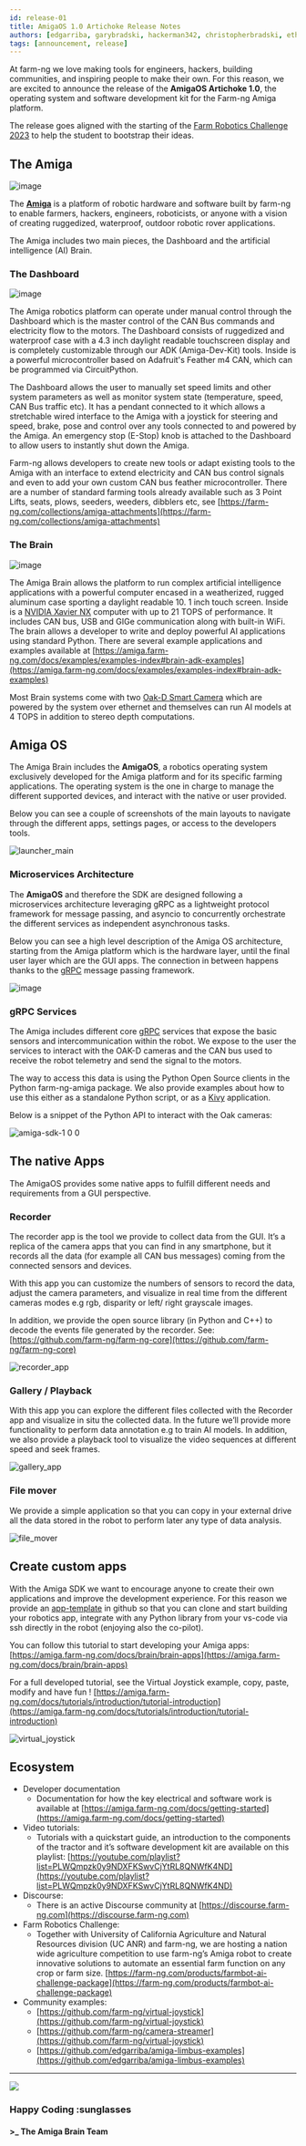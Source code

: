 ```yaml
---
id: release-01
title: AmigaOS 1.0 Artichoke Release Notes
authors: [edgarriba, garybradski, hackerman342, christopherbradski, ethanrublee]
tags: [announcement, release]
---
```


At farm-ng we love making tools for engineers, hackers, building
communities, and inspiring people to make their own. For this
reason, we are excited to announce the release of the
**AmigaOS Artichoke 1.0**, the operating system and software
development kit for the Farm-ng Amiga platform.

The release goes aligned with the starting of the
[Farm Robotics Challenge 2023](https://farmbot.ai/) to help the
student to bootstrap their ideas.

## The Amiga

![image](https://user-images.githubusercontent.com/53625197/187559379-b7b8fcf3-5fe7-4e14-aa47-fa0022f3801b.JPG)

The [**Amiga**](https://farm-ng.com/products/la-maquina-amiga) is
a platform of robotic hardware and software built by farm-ng to
enable farmers, hackers, engineers, roboticists, or anyone with a
vision of creating ruggedized, waterproof, outdoor robotic rover
applications.

The Amiga includes two main pieces, the Dashboard and the
artificial intelligence (AI) Brain.

### The Dashboard

![image](https://user-images.githubusercontent.com/11846963/186734463-aa149b3a-7510-4d5a-99ea-f9a8a96775d2.jpg)

The Amiga robotics platform can operate under manual control
through the Dashboard which is the master control of the CAN Bus
commands and electricity flow to the motors. The Dashboard
consists of ruggedized and waterproof case with a 4.3 inch
daylight readable touchscreen display and is completely
customizable through our ADK (Amiga-Dev-Kit) tools. Inside is a
powerful microcontroller based on Adafruit's Feather m4 CAN,
which can be programmed via CircuitPython.

The Dashboard allows the user to manually set speed limits and
other system parameters as well as monitor system state
(temperature, speed, CAN Bus traffic etc). It has a pendant
connected to it which allows a stretchable wired interface to the
Amiga with a joystick for steering and speed, brake, pose and
control over any tools connected to and powered by the Amiga. An
emergency stop (E-Stop) knob is attached to the Dashboard to
allow users to instantly shut down the Amiga.

Farm-ng allows developers to create new tools or adapt existing
tools to the Amiga with an interface to extend electricity and
CAN bus control signals and even to add your own custom CAN bus
feather microcontroller. There are a number of standard farming
tools already available such as 3 Point Lifts, seats, plows,
seeders, weeders, dibblers etc,
see [https://farm-ng.com/collections/amiga-attachments](https://farm-ng.com/collections/amiga-attachments)

### The Brain

![image](https://cdn.shopify.com/s/files/1/0634/0241/0211/products/Brain-front.png?v=1674003215)

The Amiga Brain allows the platform to run complex artificial
intelligence applications with a powerful computer encased in a
weatherized, rugged aluminum case sporting a daylight readable 10.
1 inch touch screen. Inside is a
[NVIDIA Xavier NX](https://www.nvidia.com/en-us/autonomous-machines/embedded-systems/jetson-xavier-nx/)
computer with up to 21 TOPS of performance. It includes CAN bus,
USB and GIGe communication along with built-in WiFi. The brain
allows a developer to write and deploy powerful AI applications
using standard Python. There are several example applications and
examples available at
[https://amiga.farm-ng.com/docs/examples/examples-index#brain-adk-examples](https://amiga.farm-ng.com/docs/examples/examples-index#brain-adk-examples)

Most Brain systems come with two
[Oak-D Smart Camera](https://farm-ng.com/products/amiga-smart-camera-kit)
which are powered by the system over ethernet and themselves can
run AI models at 4 TOPS in addition to stereo depth computations.

## Amiga OS

The Amiga Brain includes the **AmigaOS**, a robotics operating
system exclusively developed for the Amiga platform and for its
specific farming applications. The operating system is the one in
charge to manage the different supported devices, and interact
with the native or user provided.

Below you can see a couple of screenshots of the main layouts to
navigate through the different apps, settings pages, or access to
the developers tools.

![launcher_main](https://user-images.githubusercontent.com/5157099/219821743-fc500b20-591b-4f93-8d26-fa5a536fd0c3.png)

### Microservices Architecture

The **AmigaOS** and therefore the SDK are designed following a
microservices architecture leveraging gRPC as a lightweight
protocol framework for message passing, and asyncio to
concurrently orchestrate the different services as independent
asynchronous tasks.

Below you can see a high level description of the Amiga OS
architecture, starting from the Amiga platform which is the
hardware layer, until the final user layer which are the GUI
apps. The connection in between happens thanks to the
[gRPC](https://grpc.io/) message passing framework.

![image](https://user-images.githubusercontent.com/5157099/219821793-fa1eec88-35c6-43fd-bcc2-dafe2a961366.png)

### gRPC Services

The Amiga includes different core [gRPC](https://grpc.io/)
services that expose the basic sensors and intercommunication
within the robot. We expose to the user the services to interact
with the OAK-D cameras and the CAN bus used to receive the robot
telemetry and send the signal to the motors.

The way to access this data is using the Python Open Source
clients in the Python farm-ng-amiga package. We also provide
examples about how to use this either as a standalone Python
script, or as a [Kivy](https://kivy.org/) application.

Below is a snippet of the Python API to interact with the Oak
cameras:

![amiga-sdk-1 0 0](https://user-images.githubusercontent.com/5157099/219821830-ebe221b7-c550-4f6c-8fab-2bbb7706806e.png)

## The native Apps

The AmigaOS provides some native apps to fulfill different needs
and requirements from a GUI perspective.

### Recorder

The recorder app is the tool we provide to collect data from the
GUI. It’s a replica of the camera apps that you can find in any
smartphone, but it records all the data (for example all CAN bus
messages) coming from the connected sensors and devices.

With this app you can customize the numbers of sensors to record
the data, adjust the camera parameters, and visualize in real
time from the different cameras modes e.g rgb, disparity or left/
right grayscale images.

In addition, we provide the open source library
(in Python and C++)
to decode the events file generated by the recorder. See:
[https://github.com/farm-ng/farm-ng-core](https://github.com/farm-ng/farm-ng-core)

![recorder_app](https://user-images.githubusercontent.com/5157099/219821846-386dd217-cf1f-43ee-becd-85ee5c3e2f9a.png)

### Gallery / Playback

With this app you can explore the different files collected with
the Recorder app and visualize in situ the collected data. In the
future we’ll provide more functionality to perform data
annotation e.g to train AI models. In addition, we also provide a
playback tool to visualize the video sequences at different speed
and seek frames.

![gallery_app](https://user-images.githubusercontent.com/5157099/219821855-b47b9465-f648-4ed5-b44d-deaca2517f0e.png)

### File mover

We provide a simple application so that you can copy in your
external drive all the data stored in the robot to perform later
any type of data analysis.

![file_mover](https://user-images.githubusercontent.com/5157099/219821868-d7f88168-0ffe-4eff-b4dd-1dfcd0cc71ba.png)

## Create custom apps

With the Amiga SDK we want to encourage anyone to create their
own applications and improve the development experience. For this
reason we provide an
[app-template](https://github.com/farm-ng/amiga-app-template) in
github so that you can clone and start building your robotics
app, integrate with any Python library from your vs-code via ssh
directly in the robot (enjoying also the co-pilot).

You can follow this tutorial to start developing your Amiga apps:
[https://amiga.farm-ng.com/docs/brain/brain-apps](https://amiga.farm-ng.com/docs/brain/brain-apps)

For a full developed tutorial, see the Virtual Joystick example,
copy, paste, modify and have fun !
[https://amiga.farm-ng.com/docs/tutorials/introduction/tutorial-introduction](https://amiga.farm-ng.com/docs/tutorials/introduction/tutorial-introduction)

![virtual_joystick](https://user-images.githubusercontent.com/5157099/219821890-4c4478ed-374e-4213-819f-d67b78d1a4ea.png)

## Ecosystem

* Developer documentation
  * Documentation for how the key electrical and software work is
  available at [https://amiga.farm-ng.com/docs/getting-started](https://amiga.farm-ng.com/docs/getting-started)
* Video tutorials:
  * Tutorials with a quickstart guide, an introduction to the
  components of the tractor and it’s software development kit are
  available on this playlist:
  [https://youtube.com/playlist?list=PLWQmpzk0y9NDXFKSwvCjYtRL8QNWfK4ND](https://youtube.com/playlist?list=PLWQmpzk0y9NDXFKSwvCjYtRL8QNWfK4ND)
* Discourse:
  * There is an active Discourse community at
  [https://discourse.farm-ng.com](https://discourse.farm-ng.com)
* Farm Robotics Challenge:
  * Together with University of California Agriculture and
  Natural Resources division (UC ANR) and farm-ng, we are hosting
  a nation wide agriculture competition to use farm-ng’s Amiga
  robot to create innovative solutions to automate an essential
  farm function on any crop or farm size.
  [https://farm-ng.com/products/farmbot-ai-challenge-package](https://farm-ng.com/products/farmbot-ai-challenge-package)
* Community examples:
  * [https://github.com/farm-ng/virtual-joystick](https://github.com/farm-ng/virtual-joystick)
  * [https://github.com/farm-ng/camera-streamer](https://github.com/farm-ng/virtual-joystick)
  * [https://github.com/edgarriba/amiga-limbus-examples](https://github.com/edgarriba/amiga-limbus-examples)

---

<img src="https://user-images.githubusercontent.com/5157099/219821724-69dfc97d-17fc-4a08-933a-e6fb2446495e.jpg"/>

### Happy Coding :sunglasses

#### >_ The Amiga Brain Team

